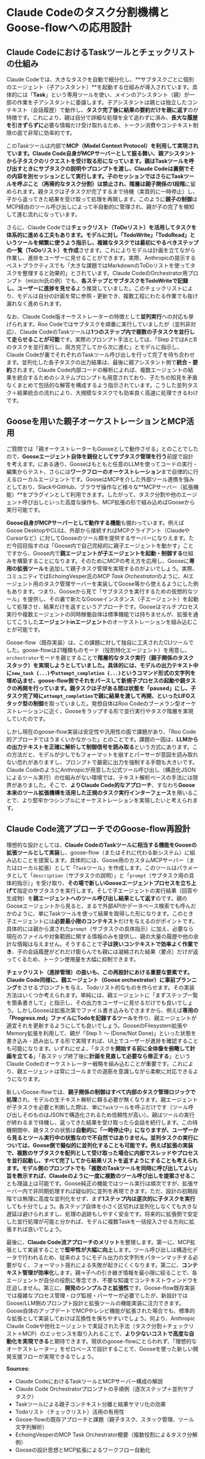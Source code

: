 # Claude Codeのタスク分割機構とGoose-flowへの応用設計
## Claude CodeにおけるTaskツールとチェックリストの仕組み

Claude Codeでは、大きなタスクを自動で細分化し、\*\*サブタスクごとに個別のエージェント（子アシスタント）\*\*を起動する仕組みが導入されています。具体的には「**Task**」という専用ツールを使い、メインのアシスタント（親）が一部の作業を子アシスタントに委譲します。子アシスタントは親とは独立したコンテキスト（会話履歴）で動作し、**タスク完了後に結果の要約だけを親に返す**のが特徴です。これにより、親は自分で詳細な処理を全て追わずに済み、**長大な履歴を引きずらずに**必要な情報だけ受け取れるため、トークン消費やコンテキスト制限の面で非常に効率的です。

このTaskツールは内部で**MCP（Model Context Protocol）**を利用して実現されています。Claude Code自身がMCPサーバーとして振る舞い、親アシスタントから子タスクのリクエストを受け取る形になっています。親はTaskツールを呼び出すときにサブタスクの説明やプロンプトを渡し、Claude Codeは裏側でその内容を別セッションとして実行します。子のセッションではさらにTaskツールを呼ぶこと（再帰的なタスク分割）は禁止され、階層は**親子関係の1段階**に留められます。親タスクは子タスクが完了するまで待機（実質的に一時停止）し、子から返ってきた結果を受け取って処理を再開します。このように**親子の制御**はMCP経由のツール呼び出しによって半自動的に管理され、親が子の完了を検知して進む流れになっています。

さらに、Claude Codeでは**チェックリスト（ToDoリスト）**を活用してタスクを体系的に進める工夫もあります。モデルに対し「TodoWrite」「TodoRead」というツールを頻繁に使うよう指示し、複雑なタスクでは最初に**やるべきステップの一覧（ToDoリスト）を作成**させます。これによりモデルは計画を立てながら作業し、進捗をユーザーに見せることができます。実際、Anthropicの提示するベストプラクティスでも「大きな課題ではMarkdownのToDoリストを使ってタスクを整理すると効果的」とされています。Claude CodeのOrchestrator用プロンプト（mizchi氏の例）でも、**各ステップとサブタスクをTodoWriteで記録し、ユーザーに進捗を見せる**よう推奨していました。このチェックリストにより、モデルは自分の計画を常に参照・更新でき、複数工程にわたる作業でも抜け漏れなく進められます。

なお、Claude Code版オーケストレーターの特徴として**並列実行**への対応も挙げられます。Roo Codeではサブタスクを順番に実行していましたが（並列非対応）、Claude CodeのTaskツールは**1つのステップ内で複数の子タスクを並行して走らせることが可能**です。実際のプロンプト手法としては、「Step 2ではAとBのタスクを並行実行し、両方完了してから次に進む」とモデルに指示し、Claude Codeが裏でそれぞれのTaskツール呼び出しを行って完了を待ち合わせます。並列化した各子タスクの出力結果は、最後に親アシスタント側で**統合・要約**されます。Claude Code内部コードの解析によれば、複数エージェントの結果を統合するためのシステムプロンプトも用意されており、子たちの知見を矛盾なくまとめて包括的な解答を構成するよう指示されています。こうした並列タスク＋結果統合の流れにより、大規模なタスクでも効率良く高速に処理できるわけです。

## Gooseを用いた親子オーケストレーションとMCP活用

ご質問では「親オーケストレーターもGooseとして動作させる」とのことでしたので、**Gooseエージェント自体を親役としてサブタスク管理を行う**前提で設計を考えます。にある通り、Gooseはもともと任意のLLMを使ってコードの実行・編集からテスト、さらには**ワークフローのオーケストレーション**まで自律的に行えるローカルエージェントです。GooseはMCPを介した外部ツール連携を強みとしており、SlackやGitHub、ブラウザ操作など様々な\*\*MCPサーバー（拡張機能）\*\*をプラグインとして利用できます。したがって、タスク分割や他のエージェント呼び出しといった高度な操作も、MCP拡張の形で組み込めばGooseから実行可能です。

**Goose自身がMCPサーバーとして動作する機能**も備わっています。例えばGoose DesktopやCLIは、外部から接続すればMCPクライアント（ClaudeやCursorなど）に対してGooseのツール類を提供するサーバーになりえます。ただ今回目指すのは「Goose内で自己完結的に親子エージェントを動かす」ことですから、Goose内で**親エージェントが子エージェントを起動・制御する**仕組みを構築することになります。そのためにMCPの考え方を応用し、Gooseに**専用の拡張ツール**を追加して親子タスク管理を実現するのがよいでしょう。実際、コミュニティではEchoingVesper氏の*MCP Task Orchestrator*のように、AIエージェント用のタスク管理サーバーを実装してGoose等から使えるようにした例もあります。つまり、Gooseから見て「サブタスクを実行するための仮想的なツール」を提供し、その裏で新たなGooseインスタンス（子エージェント）を起動して処理させ、結果だけを返すというアプローチです。Gooseはマルチプロセス実行や複数エージェントの同時稼働自体は標準機能では持ちませんが、拡張を通じてこうした**エージェントinエージェント**のオーケストレーションを組み込むことが可能です。

Goose-flow（既存実装）は、この課題に対して独自に工夫されたCLIツールでした。goose-flowは21種類ものモード（役割特化エージェント）を用意し、`orchestrator`モードを親とすることで**階層的なタスク実行（親子関係のタスクスタック）**を実現しようとしていました。具体的には、モデルの出力テキスト中に`new_task {...}`や`attempt_completion {...}`というコマンド形式の文字列を埋め込ませ、goose-flow側でそれをパースして新規子プロセスの起動や親タスクの再開を行っています。親タスクは子がある間は状態を「paused」にし、子タスク完了時に`attempt_completion`で親に結果を渡して再開、といった**LIFOスタック型の制御**を取っていました。発想自体はRoo Codeのブーメラン型オーケストレーションに近く、Gooseをラップする形で並行実行やタスク階層を実現していたのです。

しかし現在のgoose-flow実装は安定性や汎用性の面で課題があり、「Roo Code的アプローチではうまくいかなかった」とのことです。課題の一因は、**LLMからの出力テキストを正確に解析して制御信号を読み取る**という方式にあります。この方法だと、モデルが少しでもフォーマットを崩すとパーサーが意図を読み取れない恐れがありますし、プロンプトで厳密に出力を強制する手間も大きいです。Claude CodeのようにAnthropicが用意した公式ツール呼び出し（構造化JSONによるツール実行）の仕組みがない環境では、テキスト解析ベースの手法には限界がありました。そこで、**よりClaude Code的なアプローチ**、すなわち**Goose本来のツール拡張機構を活用した正規のタスク実行インターフェース**を用いることで、より堅牢かつシンプルにオーケストレーションを実現したいと考えられます。

## Claude Code流アプローチでのGoose-flow再設計

理想的な設計としては、**Claude CodeのTaskツールに相当する機能をGooseの拡張ツールとして実装**し、goose-flow（またはそれに代わる新システム）に組み込むことを提案します。具体的には、Goose用のカスタムMCPサーバー（またはローカル拡張）として「`Task`ツール」を作成します。このツールはパラメータとして「`description`（サブタスクの説明）」と「`prompt`（サブタスク用の具体的指示）」を受け取り、**その場で新しいGooseエージェントプロセスを立ち上げて**指定のサブタスクを実行します。そして子エージェントの実行結果（回答や生成物）を**親エージェントへのツール呼び出し結果として返す**のです。親のGooseエージェントから見ると、まるで外部APIかデータベース検索でも呼んだかのように、単にTaskツールを使って結果を取得した形になります。このとき子エージェントには**必要最小限のコンテキスト**だけを与えるのがポイントです。具体的には親から渡された`prompt`（サブタスクの具体指示）に加え、必要なら現在のファイルや対象範囲に関する情報のみを提供し、親の大量の履歴や他の余計な情報は与えません。そうすることで**子は狭いコンテキストで効率よく作業でき**、子の会話履歴がどれだけ膨らんでも親には凝縮された結果（要点）だけが返ってくるため、トークン使用量を大幅に抑制できます。

**チェックリスト（進捗管理）**の扱いも、この再設計における重要な要素です。Claude Code同様に、親エージェント（Goose orchestrator）に**事前プランニング**をさせるプロンプトを与え、Todoリスト的なものを作らせます。その実装方法はいくつか考えられます。単純には、親エージェントに「まずステップ一覧を箇条書きして」と指示し、その出力をユーザーに見せるだけでも良いでしょう。しかしGooseは拡張次第でファイル書き込みもできますから、例えば**専用の「Progress.md」ファイルにTodoを記録するツール**を作り、親エージェントが適宜それを更新するようにしても良いでしょう。GooseのFilesystem拡張やMemory拡張を利用して、親が「Step 1: ～ (Done/Not Done)」といった状態を書き込み・読み出しする形で実現すれば、UI上でユーザーが進捗を確認することも可能になります。いずれにせよ、「タスクを**開始する前に全体像を俯瞰して計画を立てる**」「各ステップ終了後に**計画を見直して必要なら修正する**」というClaude Codeのオーケストレーター戦略を組み込むことが重要です。これにより、親エージェントは常にゴールまでの道筋を意識しながら柔軟に対応できるようになります。

新しいGoose-flowでは、**親子関係の制御はすべて内部のタスク管理ロジックで処理**され、モデルの生テキスト解析に頼る必要が無くなります。親エージェントが子タスクを必要と判断した際は、単に`Task`ツールを呼ぶだけです（ツール呼び出しそのものはJSONで構造化されるため信頼性が高い）。親はツールの実行が終わるまで待機し、返ってきた結果を受け取ったら会話を続行します。この待機期間中、親タスクの状態は**自動的に「一時停止中」**になりますが、ユーザーから見るとツール実行中の状態なので不自然ではありません。並列タスクの実行については、**Goose側で擬似的に並列化する**ことも可能です。例えば拡張の実装で、複数のサブタスクを配列として受け取った場合に内部でスレッドやプロセスを並行起動し、すべて完了してから結果リストを返すようにすることも考えられます。モデル側のプロンプトでも「複数のTaskツールを同時に呼び出してよい」旨を教示すれば、Claudeのように**一度に複数のツール呼び出しを提案させる**ことも理論上は可能です。Goose純正の機能ではツール実行は順次ですが、拡張サーバー内で非同期処理すれば疑似的に並列を再現できます。ただ、設計の初期段階では無理に高度な並列化をせず、まず**1ステップ内は逐次的に子タスクを実行**しても十分でしょう。各ステップ自体を小さく区切れば並列化しなくても大きな遅延は避けられますし、処理の追跡もしやすく安全です。将来的に拡張側で安定した並行処理が可能と分かれば、モデルに複数Taskを一括投入させる方向に拡張すれば良いでしょう。

最後に、**Claude Code流アプローチのメリット**を整理します。第一に、MCP拡張として実装することで**堅牢性が大幅に向上**します。ツール呼び出しは構造化データで行われるため、従来のようにモデル出力の文字列をパターンマッチする必要がなく、フォーマット揺れによる失敗が起きにくくなります。第二に、**コンテキスト管理が効率化**します。親→子への引き継ぎ情報を最小限に絞ることで、各エージェントが自分の役割に専念でき、不要な知識でコンテキストウィンドウを圧迫しません。第三に、**開発のシンプルさと拡張性**です。Goose-flow既存実装では複雑なプロセス管理・ログ監視・パーサーが必要でしたが、新設計ではGoose/LLM側のプロンプト設計と拡張ツールの機能実装に注力できます。Goose自体のアップデートでMCPやレシピ機能が拡張された場合でも、標準的な拡張として実装しておけば互換性を保ちやすいでしょう。何より、Anthropic Claude Codeや他社エージェントで実証された手法（タスク分割＋チェックリスト＋MCP）のエッセンスを取り入れることで、**より少ないコストで高度な自動化を実現できる**と期待できます。現状のgoose-flowにとらわれず、「理想的なオーケストレーター」をゼロベースで設計することで、Gooseを使った新しい開発支援フローが実現できるでしょう。

**Sources:**

* Claude CodeにおけるTaskツールとMCPサーバー構成の解説
* Claude Code Orchestratorプロンプトの手順例（逐次ステップ＋並列サブタスク）
* Taskツールによる親子コンテキスト分離と結果サマリ化の効果
* Todoリスト（チェックリスト）活用の有用性
* Goose-flowの既存アプローチと課題（親子タスク、スタック管理、ツール文字列解析）
* EchoingVesperのMCP Task Orchestrator概要（複数役割によるタスク分解例）
* Gooseの設計思想とMCP拡張によるワークフロー自動化
